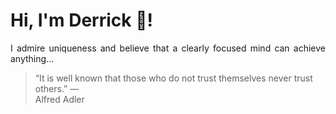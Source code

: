 # Hi, I'm Derrick 👋!
<p align="justify">I admire uniqueness and believe that a clearly focused mind can achieve anything...</p> 
<!-- #quote-start -->
<blockquote>&ldquo;It is well known that those who do not trust themselves never trust others.&rdquo; &mdash; <footer>Alfred Adler</footer></blockquote>
<!-- #quote-end -->

